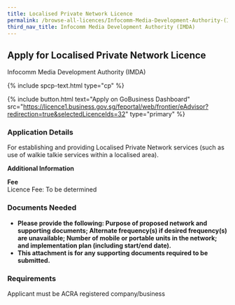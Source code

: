 ```yaml
---
title: Localised Private Network Licence
permalink: /browse-all-licences/Infocomm-Media-Development-Authority-(IMDA)/Localised-Private-Network-Licence
third_nav_title: Infocomm Media Development Authority (IMDA)
---
```


## Apply for Localised Private Network Licence

Infocomm Media Development Authority (IMDA)

{% include spcp-text.html type="cp" %}

{% include button.html text="Apply on GoBusiness Dashboard" src="https://licence1.business.gov.sg/feportal/web/frontier/eAdvisor?redirection=true&selectedLicenceIds=32" type="primary" %}

### Application Details

<p>For establishing and providing Localised Private Network services (such as use of walkie talkie services within a localised area).</p>

**Additional Information**

<p><strong>Fee</strong><br />Licence Fee: To be determined</p>

### Documents Needed

<ul>
 <li><strong>Please provide the following: Purpose of proposed network and supporting documents; Alternate frequency(s) if desired frequency(s) are unavailable; Number of mobile or portable units in the network; and implementation plan (including start/end date).</strong></li>
 <li><strong>This attachment is for any supporting documents required to be submitted.</strong></li>
 </ul>

### Requirements

Applicant must be ACRA registered company/business

